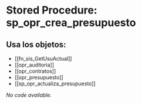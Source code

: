 # Stored Procedure: sp_opr_crea_presupuesto

## Usa los objetos:
- [[fn_sis_GetUsuActual]]
- [[opr_auditoria]]
- [[opr_contratos]]
- [[opr_presupuesto]]
- [[sp_opr_actualiza_presupuesto]]

*No code available.*
